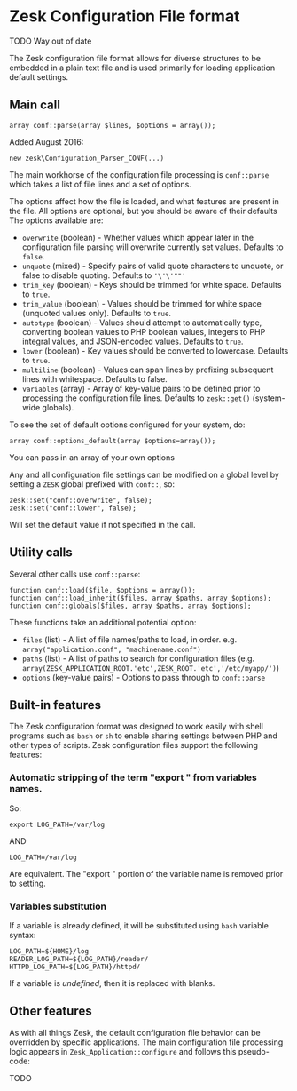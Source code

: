 # Zesk Configuration File format

TODO Way out of date

The Zesk configuration file format allows for diverse structures to be embedded in a plain text file and is used primarily for loading application default settings. 

## Main call

	array conf::parse(array $lines, $options = array());

Added August 2016:

	new zesk\Configuration_Parser_CONF(...)
	
The main workhorse of the configuration file processing is `conf::parse` which takes a list of file lines and a set of options. 

The options affect how the file is loaded, and what features are present in the file. All options are optional, but you should be aware of their defaults The options available are:

- `overwrite` (boolean) - Whether values which appear later in the configuration file parsing will overwrite currently set values. Defaults to `false`.
- `unquote` (mixed) - Specify pairs of valid quote characters to unquote, or false to disable quoting. Defaults to `'\'\'""'`
- `trim_key` (boolean) - Keys should be trimmed for white space. Defaults to `true`.
- `trim_value` (boolean) - Values should be trimmed for white space (unquoted values only). Defaults to `true`.
- `autotype` (boolean) - Values should attempt to automatically type, converting boolean values to PHP boolean values, integers to PHP integral values, and JSON-encoded values. Defaults to `true`.
- `lower` (boolean) - Key values should be converted to lowercase. Defaults to `true`.
- `multiline` (boolean) - Values can span lines by prefixing subsequent lines with whitespace. Defaults to false.
- `variables` (array) - Array of key-value pairs to be defined prior to processing the configuration file lines. Defaults to `zesk::get()` (system-wide globals).

To see the set of default options configured for your system, do:

	array conf::options_default(array $options=array());
	
You can pass in an array of your own options

Any and all configuration file settings can be modified on a global level by setting a `ZESK` global prefixed with `conf::`, so:

    zesk::set("conf::overwrite", false);
    zesk::set("conf::lower", false);

Will set the default value if not specified in the call.

## Utility calls

Several other calls use `conf::parse`:

	function conf::load($file, $options = array());
	function conf::load_inherit($files, array $paths, array $options);
	function conf::globals($files, array $paths, array $options);
	
These functions take an additional potential option:

- `files` (list) - A list of file names/paths to load, in order. e.g. `array("application.conf", "machinename.conf")` 
- `paths` (list) - A list of paths to search for configuration files (e.g. `array(ZESK_APPLICATION_ROOT.'etc',ZESK_ROOT.'etc','/etc/myapp/')`)
- `options` (key-value pairs) - Options to pass through to `conf::parse`

## Built-in features

The Zesk configuration format was designed to work easily with shell programs such as `bash` or `sh` to enable sharing settings between PHP and other types of scripts. Zesk configuration files support the following features:

### Automatic stripping of the term "export " from variables names. 

So:

    export LOG_PATH=/var/log

AND

	LOG_PATH=/var/log
	
Are equivalent. The "export " portion of the variable name is removed prior to setting.

### Variables substitution

If a variable is already defined, it will be substituted using `bash` variable syntax:

    LOG_PATH=${HOME}/log
	READER_LOG_PATH=${LOG_PATH}/reader/
	HTTPD_LOG_PATH=${LOG_PATH}/httpd/
	
If a variable is *undefined*, then it is replaced with blanks.

## Other features

As with all things Zesk, the default configuration file behavior can be overridden by specific applications. The main configuration file processing logic appears in `Zesk_Application::configure` and follows this pseudo-code:

 TODO
